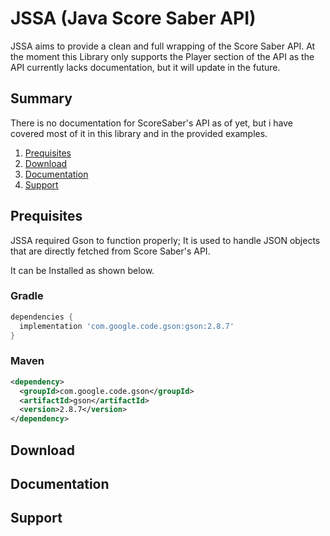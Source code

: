 # JSSA (Java Score Saber API)
JSSA aims to provide a clean and full wrapping of the Score Saber API. At the moment this Library only supports the Player section of the API as the API currently lacks documentation, but it will update in the future.

## Summary
There is no documentation for ScoreSaber's API as of yet, but i have covered most of it in this library and in the provided examples.

1. [Prequisites](#prequisites)
2. [Download](#download)
3. [Documentation](#docmentation)
4. [Support](#support)

## Prequisites
JSSA required Gson to function properly; It is used to handle JSON objects that are directly fetched from Score Saber's API.

It can be Installed as shown below.

### Gradle
```gradle
dependencies {
  implementation 'com.google.code.gson:gson:2.8.7'
}
```
### Maven
```xml
<dependency>
  <groupId>com.google.code.gson</groupId>
  <artifactId>gson</artifactId>
  <version>2.8.7</version>
</dependency>
```

## Download

## Documentation

## Support
